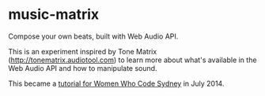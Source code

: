 music-matrix
============

Compose your own beats, built with Web Audio API. 

This is an experiment inspired by Tone Matrix (http://tonematrix.audiotool.com) to learn more about what's available in the Web Audio API and how to manipulate sound. 

This became a [tutorial for Women Who Code Sydney](https://github.com/daphnechong/music-matrix-tutorial) in July 2014.

